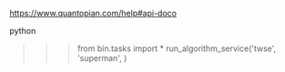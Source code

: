 
https://www.quantopian.com/help#api-doco

python
>>> from bin.tasks import *
>>> run_algorithm_service('twse', 'superman', )

